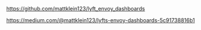 https://github.com/mattklein123/lyft_envoy_dashboards

https://medium.com/@mattklein123/lyfts-envoy-dashboards-5c91738816b1